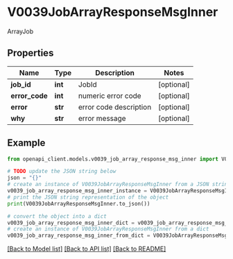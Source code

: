 # V0039JobArrayResponseMsgInner

ArrayJob

## Properties

Name | Type | Description | Notes
------------ | ------------- | ------------- | -------------
**job_id** | **int** | JobId | [optional] 
**error_code** | **int** | numeric error code | [optional] 
**error** | **str** | error code description | [optional] 
**why** | **str** | error message | [optional] 

## Example

```python
from openapi_client.models.v0039_job_array_response_msg_inner import V0039JobArrayResponseMsgInner

# TODO update the JSON string below
json = "{}"
# create an instance of V0039JobArrayResponseMsgInner from a JSON string
v0039_job_array_response_msg_inner_instance = V0039JobArrayResponseMsgInner.from_json(json)
# print the JSON string representation of the object
print(V0039JobArrayResponseMsgInner.to_json())

# convert the object into a dict
v0039_job_array_response_msg_inner_dict = v0039_job_array_response_msg_inner_instance.to_dict()
# create an instance of V0039JobArrayResponseMsgInner from a dict
v0039_job_array_response_msg_inner_from_dict = V0039JobArrayResponseMsgInner.from_dict(v0039_job_array_response_msg_inner_dict)
```
[[Back to Model list]](../README.md#documentation-for-models) [[Back to API list]](../README.md#documentation-for-api-endpoints) [[Back to README]](../README.md)


